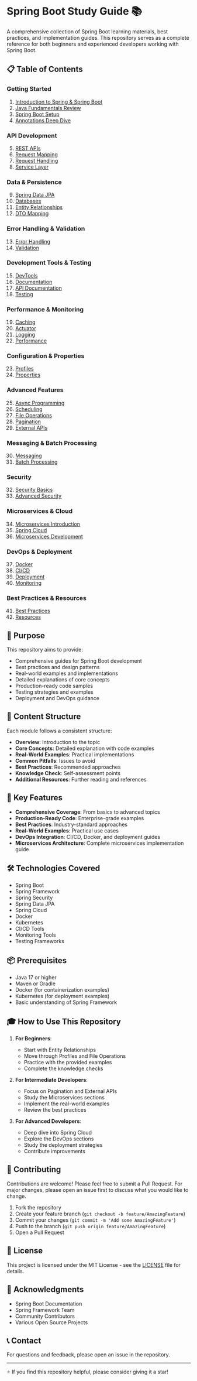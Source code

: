 # Spring Boot Study Guide 📚

A comprehensive collection of Spring Boot learning materials, best practices, and implementation guides. This repository serves as a complete reference for both beginners and experienced developers working with Spring Boot.

## 📋 Table of Contents

### Getting Started
1. [Introduction to Spring & Spring Boot](./01-introduction.md)
2. [Java Fundamentals Review](./02-java-fundamentals.md)
3. [Spring Boot Setup](./03-spring-boot-setup.md)
4. [Annotations Deep Dive](./04-annotations.md)

### API Development
5. [REST APIs](./05-rest-apis.md)
6. [Request Mapping](./06-request-mapping.md)
7. [Request Handling](./07-request-handling.md)
8. [Service Layer](./08-service-layer.md)

### Data & Persistence
9. [Spring Data JPA](./09-spring-data-jpa.md)
10. [Databases](./10-databases.md)
11. [Entity Relationships](./11-entity-relationships.md)
12. [DTO Mapping](./12-dto-mapping.md)

### Error Handling & Validation
13. [Error Handling](./11-error-handling.md)
14. [Validation](./15-validation.md)

### Development Tools & Testing
15. [DevTools](./15-devtools.md)
16. [Documentation](./16-documentation.md)
17. [API Documentation](./17-api-docs.md)
18. [Testing](./17-testing.md)

### Performance & Monitoring
19. [Caching](./19-caching.md)
20. [Actuator](./20-actuator.md)
21. [Logging](./18-logging.md)
22. [Performance](./13-performance.md)

### Configuration & Properties
23. [Profiles](./22-profiles.md)
24. [Properties](./23-properties.md)

### Advanced Features
25. [Async Programming](./24-async.md)
26. [Scheduling](./14-scheduling.md)
27. [File Operations](./26-file-operations.md)
28. [Pagination](./27-pagination.md)
29. [External APIs](./28-external-apis.md)

### Messaging & Batch Processing
30. [Messaging](./20-messaging.md)
31. [Batch Processing](./21-batch-processing.md)

### Security
32. [Security Basics](./19-security.md)
33. [Advanced Security](./23-security.md)

### Microservices & Cloud
34. [Microservices Introduction](./29-microservices-intro.md)
35. [Spring Cloud](./30-spring-cloud.md)
36. [Microservices Development](./31-microservices-dev.md)

### DevOps & Deployment
37. [Docker](./32-docker.md)
38. [CI/CD](./33-cicd.md)
39. [Deployment](./34-deployment.md)
40. [Monitoring](./24-monitoring.md)

### Best Practices & Resources
41. [Best Practices](./35-best-practices.md)
42. [Resources](./36-resources.md)

## 🎯 Purpose

This repository aims to provide:

- Comprehensive guides for Spring Boot development
- Best practices and design patterns
- Real-world examples and implementations
- Detailed explanations of core concepts
- Production-ready code samples
- Testing strategies and examples
- Deployment and DevOps guidance

## 📖 Content Structure

Each module follows a consistent structure:

- **Overview**: Introduction to the topic
- **Core Concepts**: Detailed explanation with code examples
- **Real-World Examples**: Practical implementations
- **Common Pitfalls**: Issues to avoid
- **Best Practices**: Recommended approaches
- **Knowledge Check**: Self-assessment points
- **Additional Resources**: Further reading and references

## 🚀 Key Features

- **Comprehensive Coverage**: From basics to advanced topics
- **Production-Ready Code**: Enterprise-grade examples
- **Best Practices**: Industry-standard approaches
- **Real-World Examples**: Practical use cases
- **DevOps Integration**: CI/CD, Docker, and deployment guides
- **Microservices Architecture**: Complete microservices implementation guide

## 🛠️ Technologies Covered

- Spring Boot
- Spring Framework
- Spring Security
- Spring Data JPA
- Spring Cloud
- Docker
- Kubernetes
- CI/CD Tools
- Monitoring Tools
- Testing Frameworks

## 📦 Prerequisites

- Java 17 or higher
- Maven or Gradle
- Docker (for containerization examples)
- Kubernetes (for deployment examples)
- Basic understanding of Spring Framework

## 🎓 How to Use This Repository

1. **For Beginners**:
   - Start with Entity Relationships
   - Move through Profiles and File Operations
   - Practice with the provided examples
   - Complete the knowledge checks

2. **For Intermediate Developers**:
   - Focus on Pagination and External APIs
   - Study the Microservices sections
   - Implement the real-world examples
   - Review the best practices

3. **For Advanced Developers**:
   - Deep dive into Spring Cloud
   - Explore the DevOps sections
   - Study the deployment strategies
   - Contribute improvements

## 🤝 Contributing

Contributions are welcome! Please feel free to submit a Pull Request. For major changes, please open an issue first to discuss what you would like to change.

1. Fork the repository
2. Create your feature branch (`git checkout -b feature/AmazingFeature`)
3. Commit your changes (`git commit -m 'Add some AmazingFeature'`)
4. Push to the branch (`git push origin feature/AmazingFeature`)
5. Open a Pull Request

## 📝 License

This project is licensed under the MIT License - see the [LICENSE](LICENSE) file for details.

## 🙏 Acknowledgments

- Spring Boot Documentation
- Spring Framework Team
- Community Contributors
- Various Open Source Projects

## 📞 Contact

For questions and feedback, please open an issue in the repository.

---

⭐ If you find this repository helpful, please consider giving it a star!
